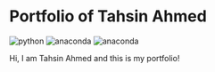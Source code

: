 # Portfolio of Tahsin Ahmed

![python](https://img.shields.io/badge/HTML-3.11.4-C70A0C?style=for-the-badges&logo=HTML) ![anaconda](https://img.shields.io/badge/CSS-2.4.3-4285F4$?style=for-the-badges&logo=CSS) ![anaconda](https://img.shields.io/badge/JavaScript-2.4.3-FF5733$?style=for-the-badges&logo=JavaScript)

Hi, I am Tahsin Ahmed and this is my portfolio!
